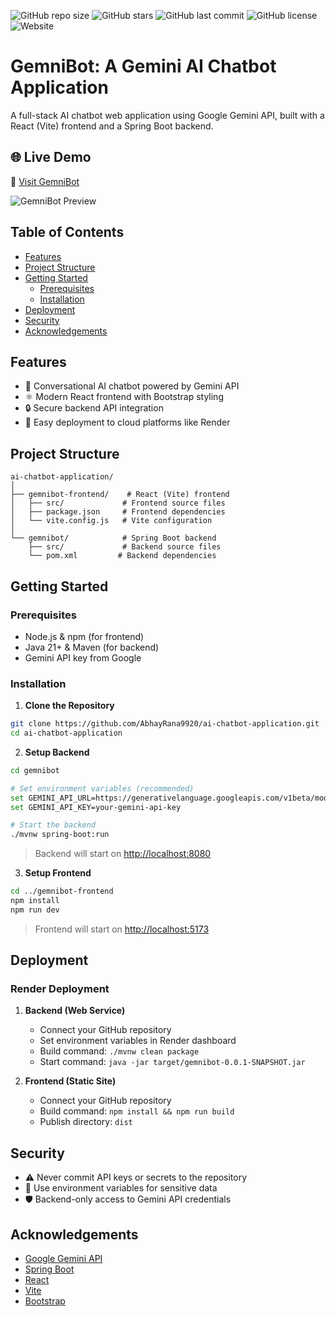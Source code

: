 ![GitHub repo size](https://img.shields.io/github/repo-size/AbhayRana9920/ai-chatbot-application)
![GitHub stars](https://img.shields.io/github/stars/AbhayRana9920/ai-chatbot-application?style=social)
![GitHub last commit](https://img.shields.io/github/last-commit/AbhayRana9920/ai-chatbot-application)
![GitHub license](https://img.shields.io/github/license/AbhayRana9920/ai-chatbot-application)
![Website](https://img.shields.io/website?url=https%3A%2F%2Fgemnibot.onrender.com)

# GemniBot: A Gemini AI Chatbot Application

A full-stack AI chatbot web application using Google Gemini API, built with a React (Vite) frontend and a Spring Boot backend.

## 🌐 Live Demo

🔗 [Visit GemniBot](https://gemnibot.onrender.com)

![GemniBot Preview](https://raw.githubusercontent.com/your-username/your-repo/main/preview.png)


## Table of Contents
- [Features](#features)
- [Project Structure](#project-structure)
- [Getting Started](#getting-started)
  - [Prerequisites](#prerequisites)
  - [Installation](#installation)
- [Deployment](#deployment)
- [Security](#security)
- [Acknowledgements](#acknowledgements)

## Features

- 🤖 Conversational AI chatbot powered by Gemini API
- ⚛️ Modern React frontend with Bootstrap styling
- 🔒 Secure backend API integration
- 🚀 Easy deployment to cloud platforms like Render

## Project Structure

```
ai-chatbot-application/
│
├── gemnibot-frontend/    # React (Vite) frontend
│   ├── src/             # Frontend source files
│   ├── package.json     # Frontend dependencies
│   └── vite.config.js   # Vite configuration
│
└── gemnibot/            # Spring Boot backend
    ├── src/             # Backend source files
    └── pom.xml         # Backend dependencies
```

## Getting Started

### Prerequisites

- Node.js & npm (for frontend)
- Java 21+ & Maven (for backend)
- Gemini API key from Google

### Installation

1. **Clone the Repository**
```bash
git clone https://github.com/AbhayRana9920/ai-chatbot-application.git
cd ai-chatbot-application
```

2. **Setup Backend**
```bash
cd gemnibot

# Set environment variables (recommended)
set GEMINI_API_URL=https://generativelanguage.googleapis.com/v1beta/models/gemini-pro:generateContent?key=
set GEMINI_API_KEY=your-gemini-api-key

# Start the backend
./mvnw spring-boot:run
```
> Backend will start on [http://localhost:8080](http://localhost:8080)

3. **Setup Frontend**
```bash
cd ../gemnibot-frontend
npm install
npm run dev
```
> Frontend will start on [http://localhost:5173](http://localhost:5173)

## Deployment

### Render Deployment

1. **Backend (Web Service)**
   - Connect your GitHub repository
   - Set environment variables in Render dashboard
   - Build command: `./mvnw clean package`
   - Start command: `java -jar target/gemnibot-0.0.1-SNAPSHOT.jar`

2. **Frontend (Static Site)**
   - Connect your GitHub repository
   - Build command: `npm install && npm run build`
   - Publish directory: `dist`

## Security

- ⚠️ Never commit API keys or secrets to the repository
- 🔐 Use environment variables for sensitive data
- 🛡️ Backend-only access to Gemini API credentials

## Acknowledgements

- [Google Gemini API](https://ai.google.dev/)
- [Spring Boot](https://spring.io/projects/spring-boot)
- [React](https://react.dev/)
- [Vite](https://vitejs.dev/)
- [Bootstrap](https://getbootstrap.com/)
